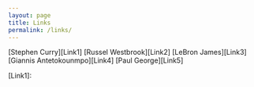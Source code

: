 ```yaml
---
layout: page
title: Links
permalink: /links/
---
```


[Stephen Curry][Link1]
[Russel Westbrook][Link2]
[LeBron James][Link3]
[Giannis Antetokounmpo][Link4]
[Paul George][Link5]

[Link1]: 
